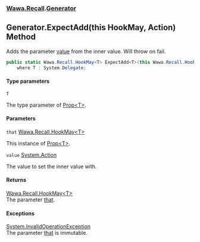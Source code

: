 ### [Wawa.Recall](Wawa.Recall.md 'Wawa.Recall').[Generator](Generator.md 'Wawa.Recall.Generator')

## Generator.ExpectAdd<T>(this HookMay<T>, Action) Method

Adds the parameter [value](Generator.ExpectAdd{T}(HookMay{T},Action).md#Wawa.Recall.Generator.ExpectAdd_T_(thisWawa.Recall.HookMay_T_,System.Action).value 'Wawa.Recall.Generator.ExpectAdd<T>(this Wawa.Recall.HookMay<T>, System.Action).value') from the inner value. Will throw on fail.

```csharp
public static Wawa.Recall.HookMay<T> ExpectAdd<T>(this Wawa.Recall.HookMay<T> that, System.Action value)
    where T : System.Delegate;
```
#### Type parameters

<a name='Wawa.Recall.Generator.ExpectAdd_T_(thisWawa.Recall.HookMay_T_,System.Action).T'></a>

`T`

The type parameter of [Prop&lt;T&gt;](Prop{T}.md 'Wawa.Recall.Prop<T>').
#### Parameters

<a name='Wawa.Recall.Generator.ExpectAdd_T_(thisWawa.Recall.HookMay_T_,System.Action).that'></a>

`that` [Wawa.Recall.HookMay&lt;](HookMay{T}.md 'Wawa.Recall.HookMay<T>')[T](Generator.ExpectAdd{T}(HookMay{T},Action).md#Wawa.Recall.Generator.ExpectAdd_T_(thisWawa.Recall.HookMay_T_,System.Action).T 'Wawa.Recall.Generator.ExpectAdd<T>(this Wawa.Recall.HookMay<T>, System.Action).T')[&gt;](HookMay{T}.md 'Wawa.Recall.HookMay<T>')

This instance of [Prop&lt;T&gt;](Prop{T}.md 'Wawa.Recall.Prop<T>').

<a name='Wawa.Recall.Generator.ExpectAdd_T_(thisWawa.Recall.HookMay_T_,System.Action).value'></a>

`value` [System.Action](https://docs.microsoft.com/en-us/dotnet/api/System.Action 'System.Action')

The value to set the inner value with.

#### Returns
[Wawa.Recall.HookMay&lt;](HookMay{T}.md 'Wawa.Recall.HookMay<T>')[T](Generator.ExpectAdd{T}(HookMay{T},Action).md#Wawa.Recall.Generator.ExpectAdd_T_(thisWawa.Recall.HookMay_T_,System.Action).T 'Wawa.Recall.Generator.ExpectAdd<T>(this Wawa.Recall.HookMay<T>, System.Action).T')[&gt;](HookMay{T}.md 'Wawa.Recall.HookMay<T>')  
The parameter [that](Generator.ExpectAdd{T}(HookMay{T},Action).md#Wawa.Recall.Generator.ExpectAdd_T_(thisWawa.Recall.HookMay_T_,System.Action).that 'Wawa.Recall.Generator.ExpectAdd<T>(this Wawa.Recall.HookMay<T>, System.Action).that').

#### Exceptions

[System.InvalidOperationException](https://docs.microsoft.com/en-us/dotnet/api/System.InvalidOperationException 'System.InvalidOperationException')  
The parameter [that](Generator.ExpectAdd{T}(HookMay{T},Action).md#Wawa.Recall.Generator.ExpectAdd_T_(thisWawa.Recall.HookMay_T_,System.Action).that 'Wawa.Recall.Generator.ExpectAdd<T>(this Wawa.Recall.HookMay<T>, System.Action).that') is immutable.